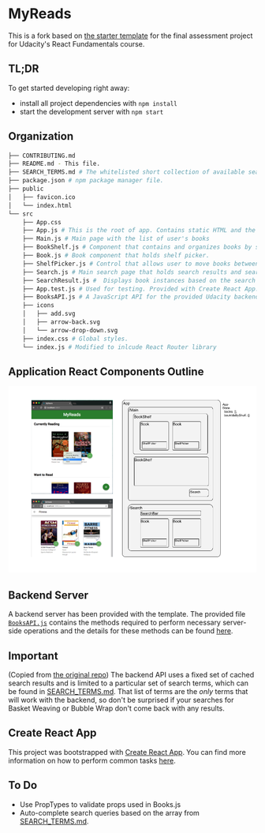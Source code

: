 # MyReads

This is a fork based on [the starter template](https://github.com/udacity/reactnd-project-myreads-starter) for the final assessment project for Udacity's React Fundamentals course. 

## TL;DR

To get started developing right away:

* install all project dependencies with `npm install`
* start the development server with `npm start`

## Organization
```bash
├── CONTRIBUTING.md
├── README.md - This file.
├── SEARCH_TERMS.md # The whitelisted short collection of available search terms for users
├── package.json # npm package manager file. 
├── public
│   ├── favicon.ico 
│   └── index.html
└── src
    ├── App.css 
    ├── App.js # This is the root of app. Contains static HTML and the top-level state as well as intial data fetch via componentDidMount.
    ├── Main.js # Main page with the list of user's books
    ├── BookShelf.js # Component that contains and organizes books by shelf (currentlyReading, wantToRead, or read). Holds books. 
    ├── Book.js # Book component that holds shelf picker. 
    ├── ShelfPicker.js # Control that allows user to move books between shelves
    ├── Search.js # Main search page that holds search results and search term input field. 
    ├── SearchResult.js #  Displays book instances based on the search term.
    ├── App.test.js # Used for testing. Provided with Create React App. 
    ├── BooksAPI.js # A JavaScript API for the provided Udacity backend. Instructions for the methods are below.
    ├── icons 
    │   ├── add.svg
    │   ├── arrow-back.svg
    │   └── arrow-drop-down.svg
    ├── index.css # Global styles. 
    └── index.js # Modified to inlcude React Router library
```
## Application React Components Outline
![Outline representation of react components used in the app](myReadsOutline.png)

## Backend Server
A backend server has been provided with the template. The provided file [`BooksAPI.js`](src/BooksAPI.js) contains the methods required to perform necessary server-side operations and the details for these methods can be found [here](https://github.com/udacity/reactnd-project-myreads-starter#backend-server).

## Important 
(Copied from [the original repo](https://github.com/udacity/reactnd-project-myreads-starter#important))
The backend API uses a fixed set of cached search results and is limited to a particular set of search terms, which can be found in [SEARCH_TERMS.md](SEARCH_TERMS.md). That list of terms are the _only_ terms that will work with the backend, so don't be surprised if your searches for Basket Weaving or Bubble Wrap don't come back with any results.

## Create React App
This project was bootstrapped with [Create React App](https://github.com/facebookincubator/create-react-app). You can find more information on how to perform common tasks [here](https://github.com/facebookincubator/create-react-app/blob/master/packages/react-scripts/template/README.md).

## To Do

* Use PropTypes to validate props used in Books.js
* Auto-complete search queries based on the array from [SEARCH_TERMS.md](SEARCH_TERMS.md).